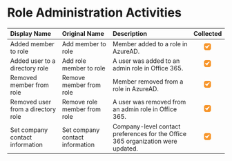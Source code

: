 # Role Administration Activities

| Display Name | Original Name | Description | Collected |
| :--- | :--- | :--- | :---: |
| Added member to role | Add member to role | Member added to a role in AzureAD. | ![](../../.gitbook/assets/checked.png) |
| Added user to a directory role | Add role member to role | A user was added to an admin role in Office 365. | ![](../../.gitbook/assets/checked.png) |
| Removed member from role | Remove member from role | Member removed from a role in AzureAD. | ![](../../.gitbook/assets/checked.png) |
| Removed user from a directory role | Remove role member from role | A user was removed from an admin role in Office 365. | ![](../../.gitbook/assets/checked.png) |
| Set company contact information | Set company contact information | Company-level contact preferences for the Office 365 organization were updated. | ![](../../.gitbook/assets/checked.png) |

